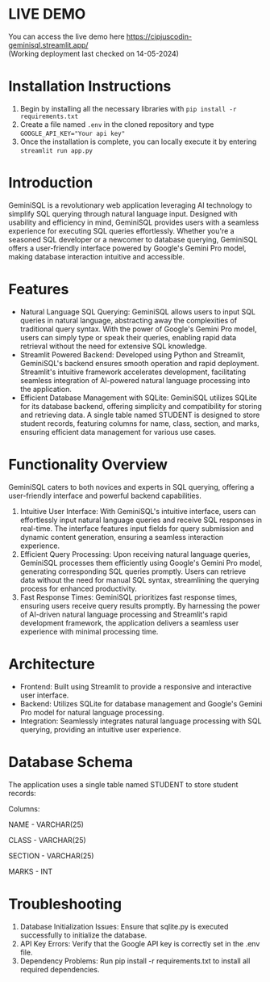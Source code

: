 # LIVE DEMO
You can access the live demo here https://cipjuscodin-geminisql.streamlit.app/    
(Working deployment last checked on 14-05-2024)

# Installation Instructions
1. Begin by installing all the necessary libraries with ```pip install -r requirements.txt```
2. Create a file named ```.env``` in the cloned repository and  type ```GOOGLE_API_KEY="Your api key"```
3. Once the installation is complete, you can locally execute it by entering ```streamlit run app.py```

# Introduction
GeminiSQL is a revolutionary web application leveraging AI technology to simplify SQL querying through natural language input. Designed with usability and efficiency in mind, GeminiSQL provides users with a seamless experience for executing SQL queries effortlessly. Whether you're a seasoned SQL developer or a newcomer to database querying, GeminiSQL offers a user-friendly interface powered by Google's Gemini Pro model, making database interaction intuitive and accessible.

# Features

+ Natural Language SQL Querying: GeminiSQL allows users to input SQL queries in natural language, abstracting away the complexities of traditional query syntax. With the power of Google's Gemini Pro model, users can simply type or speak their queries, enabling rapid data retrieval without the need for extensive SQL knowledge.
+ Streamlit Powered Backend: Developed using Python and Streamlit, GeminiSQL's backend ensures smooth operation and rapid deployment. Streamlit's intuitive framework accelerates development, facilitating seamless integration of AI-powered natural language processing into the application.
+ Efficient Database Management with SQLite: GeminiSQL utilizes SQLite for its database backend, offering simplicity and compatibility for storing and retrieving data. A single table named STUDENT is designed to store student records, featuring columns for name, class, section, and marks, ensuring efficient data management for various use cases.
# Functionality Overview
GeminiSQL caters to both novices and experts in SQL querying, offering a user-friendly interface and powerful backend capabilities.

1. Intuitive User Interface:
With GeminiSQL's intuitive interface, users can effortlessly input natural language queries and receive SQL responses in real-time. The interface features input fields for query submission and dynamic content generation, ensuring a seamless interaction experience.
2. Efficient Query Processing:
Upon receiving natural language queries, GeminiSQL processes them efficiently using Google's Gemini Pro model, generating corresponding SQL queries promptly. Users can retrieve data without the need for manual SQL syntax, streamlining the querying process for enhanced productivity.
3. Fast Response Times:
GeminiSQL prioritizes fast response times, ensuring users receive query results promptly. By harnessing the power of AI-driven natural language processing and Streamlit's rapid development framework, the application delivers a seamless user experience with minimal processing time.

# Architecture
+ Frontend: Built using Streamlit to provide a responsive and interactive user interface.
+ Backend: Utilizes SQLite for database management and Google's Gemini Pro model for natural language processing.
+ Integration: Seamlessly integrates natural language processing with SQL querying, providing an intuitive user experience.

# Database Schema
The application uses a single table named STUDENT to store student records:

Columns:

NAME - VARCHAR(25)

CLASS - VARCHAR(25)

SECTION - VARCHAR(25)

MARKS - INT

# Troubleshooting
1. Database Initialization Issues:
Ensure that sqlite.py is executed successfully to initialize the database.
2. API Key Errors:
Verify that the Google API key is correctly set in the .env file.
3. Dependency Problems:
Run pip install -r requirements.txt to install all required dependencies.
